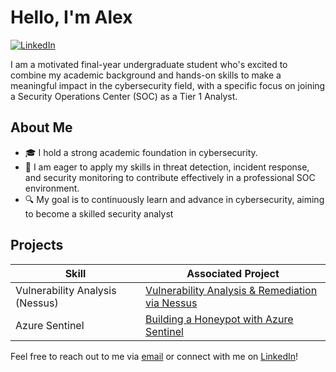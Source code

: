 # Hello, I'm Alex

[![LinkedIn](https://img.shields.io/badge/-LinkedIn-0072b1?&style=for-the-badge&logo=linkedin&logoColor=white)](https://www.linkedin.com/in/alex-crawford-2a88a4254/)

I am a motivated final-year undergraduate student who's excited to combine my academic background and hands-on skills to make a meaningful impact in the cybersecurity field, with a specific focus on joining a Security Operations Center (SOC) as a Tier 1 Analyst.

## About Me

- 🎓 I hold a strong academic foundation in cybersecurity.
- 💼 I am eager to apply my skills in threat detection, incident response, and security monitoring to contribute effectively in a professional SOC environment.
- 🔍 My goal is to continuously learn and advance in cybersecurity, aiming to become a skilled security analyst

## Projects

| Skill                                         | Associated Project         |
|-----------------------------------------------|----------------------------|
| Vulnerability Analysis (Nessus)          | <a href="https://github.com/alexcolincrawford/vulnerability-analysis">Vulnerability Analysis & Remediation via Nessus</a>|
| Azure Sentinel          | <a href="https://github.com/alexcolincrawford/Azure-Sentinel-SIEM">Building a Honeypot with Azure Sentinel</a>|

Feel free to reach out to me via [email](mailto:alexcolincrawford@gmail.com) or connect with me on [LinkedIn](https://www.linkedin.com/in/alex-crawford-2a88a4254/)!
